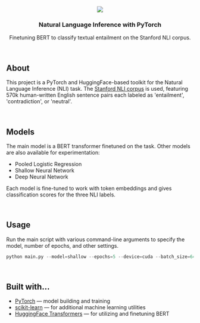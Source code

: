 <!--- Banner -->
<br />
<p align="center">
<a href="#"><img src="https://www.tclf.org/sites/default/files/styles/crop_2000x700/public/thumbnails/image/CA_Stanford_StanfordUniversity_courtesyWikimediaCommons_2011_005_Hero.jpg?itok=B8YAapxD"></a>
<h3 align="center">Natural Language Inference with PyTorch</h3>
<p align="center">Finetuning BERT to classify textual entailment on the Stanford NLI corpus.</p>

<!--- About --><br />
## About
This project is a PyTorch and HuggingFace-based toolkit for the Natural Language Inference (NLI) task.
The [Stanford NLI corpus](https://www.kaggle.com/datasets/stanfordu/stanford-natural-language-inference-corpus) is used, featuring 570k human-written English sentence pairs each labeled as 'entailment', 'contradiction', or 'neutral'.

<!--- Models --><br />
## Models
The main model is a BERT transformer finetuned on the task.
Other models are also available for experimentation:
* Pooled Logistic Regression
* Shallow Neural Network
* Deep Neural Network

Each model is fine-tuned to work with token embeddings and gives classification scores for the three NLI labels.

<!--- Usage --><br />
## Usage
Run the main script with various command-line arguments to specify the model, number of epochs, and other settings.

```python
python main.py --model=shallow --epochs=5 --device=cuda --batch_size=64 --embedding_dim=128
```

<!--- Built with... --><br />
## Built with...
* [PyTorch](https://pytorch.org/) — model building and training
* [scikit-learn](https://scikit-learn.org/stable/) — for additional machine learning utilities
* [HuggingFace Transformers](https://huggingface.co/transformers/) — for utilizing and finetuning BERT
